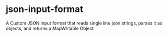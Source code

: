 # json-input-format

A Custom JSON input format that reads single line json strings, parses it as objects, and returns a MapWritable Object.

